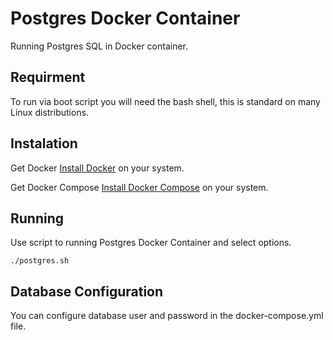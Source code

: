 # Postgres Docker Container
Running Postgres SQL in Docker container.

## Requirment
To run via boot script you will need the bash shell, this is standard on many Linux distributions.

## Instalation
Get Docker 
[Install Docker](https://docs.docker.com/engine/installation/) on your system.

Get Docker Compose
[Install Docker Compose](https://docs.docker.com/compose/) on your system.

## Running
Use script to running Postgres Docker Container and select options.
```
./postgres.sh
```

## Database Configuration
You can configure database user and password in the docker-compose.yml file.

